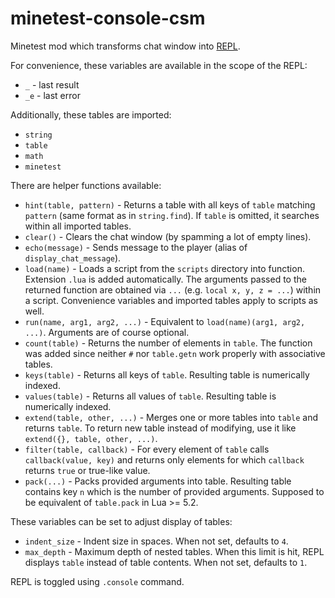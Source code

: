 # minetest-console-csm

Minetest mod which transforms chat window into [REPL](https://en.wikipedia.org/wiki/Read%E2%80%93eval%E2%80%93print_loop).

For convenience, these variables are available in the scope of the REPL:

- `_` - last result
- `_e` - last error

Additionally, these tables are imported:

- `string`
- `table`
- `math`
- `minetest`

There are helper functions available:

- `hint(table, pattern)` - Returns a table with all keys of `table` matching `pattern` (same format as in `string.find`). If `table` is omitted, it searches within all imported tables.
- `clear()` - Clears the chat window (by spamming a lot of empty lines).
- `echo(message)` - Sends message to the player (alias of `display_chat_message`).
- `load(name)` - Loads a script from the `scripts` directory into function. Extension `.lua` is added automatically. The arguments passed to the returned function are obtained via `...` (e.g. `local x, y, z = ...`) within a script. Convenience variables and imported tables apply to scripts as well.
- `run(name, arg1, arg2, ...)` - Equivalent to `load(name)(arg1, arg2, ...)`. Arguments are of course optional.
- `count(table)` - Returns the number of elements in `table`. The function was added since neither `#` nor `table.getn` work properly with associative tables.
- `keys(table)` - Returns all keys of `table`. Resulting table is numerically indexed.
- `values(table)` - Returns all values of `table`. Resulting table is numerically indexed.
- `extend(table, other, ...)` - Merges one or more tables into `table` and returns `table`. To return new table instead of modifying, use it like `extend({}, table, other, ...)`.
- `filter(table, callback)` - For every element of `table` calls `callback(value, key)` and returns only elements for which `callback` returns `true` or true-like value.
- `pack(...)` - Packs provided arguments into table. Resulting table contains key `n` which is the number of provided arguments. Supposed to be equivalent of `table.pack` in Lua >= 5.2.

These variables can be set to adjust display of tables:
- `indent_size` - Indent size in spaces. When not set, defaults to `4`.
- `max_depth` - Maximum depth of nested tables. When this limit is hit, REPL displays `table` instead of table contents. When not set, defaults to `1`.

REPL is toggled using `.console` command.
